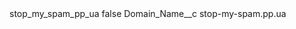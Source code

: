 <?xml version="1.0" encoding="UTF-8"?>
<CustomMetadata xmlns="http://soap.sforce.com/2006/04/metadata" xmlns:xsi="http://www.w3.org/2001/XMLSchema-instance" xmlns:xsd="http://www.w3.org/2001/XMLSchema">
    <label>stop_my_spam_pp_ua</label>
    <protected>false</protected>
    <values>
        <field>Domain_Name__c</field>
        <value xsi:type="xsd:string">stop-my-spam.pp.ua</value>
    </values>
</CustomMetadata>
